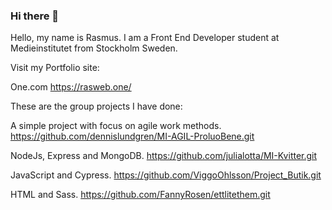 ### Hi there 👋

Hello, my name is Rasmus. I am a Front End Developer student at Medieinstitutet from Stockholm Sweden.

Visit my Portfolio site: 

One.com
https://rasweb.one/

These are the group projects I have done:

A simple project with focus on agile work methods.
https://github.com/dennislundgren/MI-AGIL-ProluoBene.git

NodeJs, Express and MongoDB.
https://github.com/julialotta/MI-Kvitter.git

JavaScript and Cypress.
https://github.com/ViggoOhlsson/Project_Butik.git

HTML and Sass.
https://github.com/FannyRosen/ettlitethem.git

<!--
**Rasweb/Rasweb** is a ✨ _special_ ✨ repository because its `README.md` (this file) appears on your GitHub profile.

Here are some ideas to get you started:

- 🔭 I’m currently working on ...
- 🌱 I’m currently learning ...
- 👯 I’m looking to collaborate on ...
- 🤔 I’m looking for help with ...
- 💬 Ask me about ...
- 📫 How to reach me: ...
- 😄 Pronouns: ...
- ⚡ Fun fact: ...
-->
